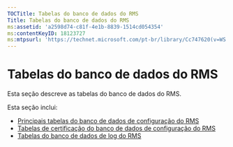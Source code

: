 ```yaml
---
TOCTitle: Tabelas do banco de dados do RMS
Title: Tabelas do banco de dados do RMS
ms:assetid: 'a2598d74-c81f-4e1b-8839-1514cd054354'
ms:contentKeyID: 18123727
ms:mtpsurl: 'https://technet.microsoft.com/pt-br/library/Cc747620(v=WS.10)'
---
```


Tabelas do banco de dados do RMS
================================

Esta seção descreve as tabelas do banco de dados do RMS.

Esta seção inclui:

-   [Principais tabelas do banco de dados de configuração do RMS](https://technet.microsoft.com/8f9e15a2-92bc-41f7-a4fd-329567afb142)
-   [Tabelas de certificação do banco de dados de configuração do RMS](https://technet.microsoft.com/d392663a-1a46-42f6-a71d-f0f2c1843566)
-   [Tabelas do banco de dados de log do RMS](https://technet.microsoft.com/7ab2104c-b12d-4807-8a4b-bcabb145ff9b)
